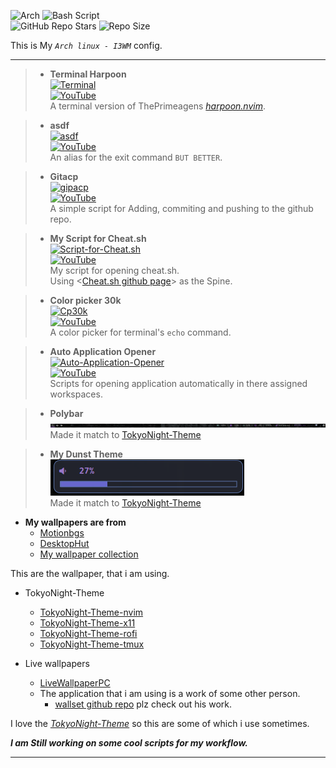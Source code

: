![Arch](https://img.shields.io/badge/Arch%20Linux-1793D1?logo=arch-linux&logoColor=fff&style=for-the-badge)
![Bash Script](https://img.shields.io/badge/bash_script-%23121011.svg?style=for-the-badge&logo=gnu-bash&logoColor=white)  
![GitHub Repo Stars](https://img.shields.io/github/stars/Crimson-Genesis/arch-config?style=social)
![Repo Size](https://img.shields.io/github/repo-size/Crimson-Genesis/arch-config)

This is My _`Arch linux - I3WM`_ config.

---

> * **Terminal Harpoon**  
[![Terminal](http://i.ytimg.com/vi/XA9zofHMY6M/hqdefault.jpg)](https://www.youtube.com/watch?v=XA9zofHMY6M)  
[![YouTube](https://img.shields.io/badge/YouTube-Watch-red?logo=youtube)](https://www.youtube.com/watch?v=XA9zofHMY6M)  
> A terminal version of ThePrimeagens *[harpoon.nvim](https://github.com/ThePrimeagen/harpoon)*.  

> * **asdf**  
[![asdf](http://i.ytimg.com/vi/u_j7LdT4ajQ/hqdefault.jpg)](https://www.youtube.com/watch?v=u_j7LdT4ajQ)  
[![YouTube](https://img.shields.io/badge/YouTube-Watch-red?logo=youtube)](https://www.youtube.com/watch?v=u_j7LdT4ajQ)  
> An alias for the exit command `BUT BETTER`.  

> * **Gitacp**  
[![gipacp](http://i.ytimg.com/vi/SPqnFwzqfgQ/hqdefault.jpg)](https://www.youtube.com/watch?v=SPqnFwzqfgQ)  
[![YouTube](https://img.shields.io/badge/YouTube-Watch-red?logo=youtube)](https://www.youtube.com/watch?v=SPqnFwzqfgQ)  
> A simple script for Adding, commiting and pushing to the github repo.  

> * **My Script for Cheat.sh**  
[![Script-for-Cheat.sh](http://i.ytimg.com/vi/GZVUQq0h_to/hqdefault.jpg)](https://www.youtube.com/watch?v=GZVUQq0h_to)  
[![YouTube](https://img.shields.io/badge/YouTube-Watch-red?logo=youtube)](https://www.youtube.com/watch?v=GZVUQq0h_to)  
> My script for opening cheat.sh.  
> Using <[Cheat.sh github page](https://github.com/chubin/cheat.sh)> as the Spine.  

> * **Color picker 30k**  
[![Cp30k](http://i.ytimg.com/vi/D9gJ1LV35Uk/hqdefault.jpg)](https://www.youtube.com/watch?v=D9gJ1LV35Uk)  
[![YouTube](https://img.shields.io/badge/YouTube-Watch-red?logo=youtube)](https://www.youtube.com/watch?v=D9gJ1LV35Uk)  
> A color picker for terminal's `echo` command.  

> * **Auto Application Opener**  
[![Auto-Application-Opener](http://i.ytimg.com/vi/AHOO84hKNB8/hqdefault.jpg)](https://www.youtube.com/watch?v=AHOO84hKNB8)  
[![YouTube](https://img.shields.io/badge/YouTube-Watch-red?logo=youtube)](https://www.youtube.com/watch?v=AHOO84hKNB8)  
> Scripts for opening application automatically in there assigned workspaces.  

> * **Polybar**  
![Polybar](https://raw.githubusercontent.com/Crimson-Genesis/arch-config/main/assets/img/polybar.png)  
> Made it match to [TokyoNight-Theme](https://tokyonight.dev/)  

> * **My Dunst Theme**  
![Dunst-Theme](https://raw.githubusercontent.com/Crimson-Genesis/arch-config/main/assets/img/dunst.png)  
> Made it match to [TokyoNight-Theme](https://tokyonight.dev/)  

* **My wallpapers are from**  
    * [Motionbgs](https://motionbgs.com/tag:anime/)  
    * [DesktopHut](https://www.desktophut.com/category/anime-live-wallpapers)  
    * [My wallpaper collection](https://github.com/Crimson-Genesis/wallpaper)  

This are the wallpaper, that i am using.  

* TokyoNight-Theme  
    * [TokyoNight-Theme-nvim](https://github.com/folke/tokyonight.nvim)  
    * [TokyoNight-Theme-x11](https://www.vinstartheme.com/tokyo-night-theme-for-windows-11/)  
    * [TokyoNight-Theme-rofi](https://github.com/w8ste/Tokyonight-rofi-theme)  
    * [TokyoNight-Theme-tmux](https://github.com/janoamaral/tokyo-night-tmux)  

* Live wallpapers
    * [LiveWallpaperPC](https://livewallpaperpc.com/the-street-sees-fireworks-live-wallpaper/)  
    * The application that i am using is a work of some other person.  
        * [wallset github repo](https://github.com/terroo/wallset)
            plz check out his work.
    
I love the *[TokyoNight-Theme](https://tokyonight.dev/)* so this are some of which i use sometimes.  

***I am Still working on some cool scripts for my workflow.***

---

